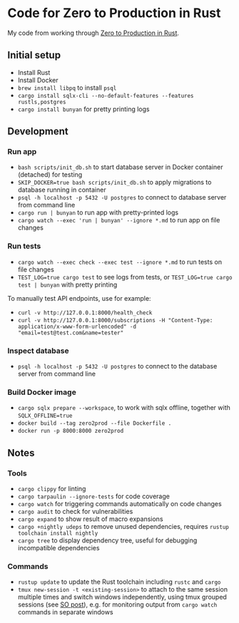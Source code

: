 # Code for Zero to Production in Rust

My code from working through [Zero to Production in Rust].

[Zero to Production in Rust]: https://www.zero2prod.com

## Initial setup

- Install Rust
- Install Docker
- `brew install libpq` to install `psql`
- `cargo install sqlx-cli --no-default-features --features rustls,postgres`
- `cargo install bunyan` for pretty printing logs

## Development

### Run app

- `bash scripts/init_db.sh` to start database server in Docker container (detached) for testing
- `SKIP_DOCKER=true bash scripts/init_db.sh` to apply migrations to database running in container
- `psql -h localhost -p 5432 -U postgres` to connect to database server from command line
- `cargo run | bunyan` to run app with pretty-printed logs
- `cargo watch --exec 'run | bunyan' --ignore *.md` to run app on file changes

### Run tests

- `cargo watch --exec check --exec test --ignore *.md` to run tests on file changes
- `TEST_LOG=true cargo test` to see logs from tests, or `TEST_LOG=true cargo test | bunyan` with pretty printing

To manually test API endpoints, use for example:

- `curl -v http://127.0.0.1:8000/health_check`
- `curl -v http://127.0.0.1:8000/subscriptions -H "Content-Type: application/x-www-form-urlencoded" -d "email=test@test.com&name=tester"`

### Inspect database

- `psql -h localhost -p 5432 -U postgres` to connect to the database server from command line

### Build Docker image

- `cargo sqlx prepare --workspace`, to work with sqlx offline, together with `SQLX_OFFLINE=true`
- `docker build --tag zero2prod --file Dockerfile .`
- `docker run -p 8000:8000 zero2prod`

## Notes

### Tools

- `cargo clippy` for linting
- `cargo tarpaulin --ignore-tests` for code coverage
- `cargo watch` for triggering commands automatically on code changes
- `cargo audit` to check for vulnerabilities
- `cargo expand` to show result of macro expansions
- `cargo +nightly udeps` to remove unused dependencies, requires `rustup toolchain install nightly`
- `cargo tree` to display dependency tree, useful for debugging incompatible dependencies

### Commands

- `rustup update` to update the Rust toolchain including `rustc` and `cargo`
- `tmux new-session -t <existing-session>` to attach to the same session multiple times and switch windows independently, using tmux grouped sessions (see [SO post](https://unix.stackexchange.com/a/24288)), e.g. for monitoring output from `cargo watch` commands in separate windows
